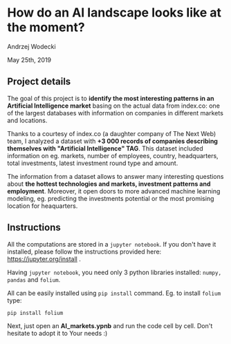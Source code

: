 # How do an AI landscape looks like at the moment?

Andrzej Wodecki

May 25th, 2019



## Project details

The goal of this project is to **identify the most interesting patterns in an Artificial Intelligence market** basing on the actual data from index.co: one of the largest databases with information on companies in different markets and locations. 

Thanks to a courtesy of index.co (a daughter company of The Next Web) team, I analyzed a dataset with **+3 000 records of companies describing themselves with "Artificial Intelligence" TAG**. This dataset included information on eg. markets, number of employees, country, headquarters, total investments, latest investment round type and amount.

The information from a dataset allows to answer many interesting questions about **the hottest technologies and markets, investment patterns and employment**. Moreover, it open doors to more advanced machine learning modeling, eg. predicting the investments potential or the most promising location for heaquarters.

## Instructions

All the computations are stored in a `jupyter notebook`. If you don't have it installed, please follow the instructions provided here: https://jupyter.org/install .

Having `jupyter notebook`, you need only 3 python libraries installed: `numpy, pandas` and `folium`.

All can be easily installed using `pip install` command. Eg. to install `folium` type:

`pip install folium`

Next, just open an **AI_markets.ypnb** and run the code cell by cell. Don't hesitate to adopt it to Your needs :)